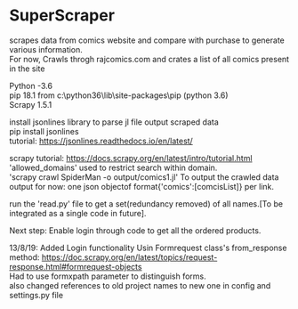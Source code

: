 # SuperScraper
scrapes data from comics website and compare with purchase to generate various information.\
For now, Crawls throgh rajcomics.com and crates a list of all comics present in the site


Python -3.6  
pip 18.1 from c:\python36\lib\site-packages\pip (python 3.6)  
Scrapy 1.5.1  

install jsonlines library to parse jl file output scraped data  
pip install jsonlines  
tutorial: https://jsonlines.readthedocs.io/en/latest/  

scrapy tutorial: https://docs.scrapy.org/en/latest/intro/tutorial.html  
'allowed_domains' used to restrict search within domain.  
'scrapy crawl SpiderMan -o output/comics1.jl' To output the crawled data  
output for now: one json objectof format{'comics':[comcisList]} per link.  

run the 'read.py' file to get a set(redundancy removed) of all names.[To be integrated as a single code in future].  

Next step: Enable login through code to get all the ordered products.  

13/8/19:
Added Login functionality Usin Formrequest class's from_response method: https://doc.scrapy.org/en/latest/topics/request-response.html#formrequest-objects  
Had to use formxpath parameter to distinguish forms.  
also changed references to old project names to new one in config and settings.py file  

